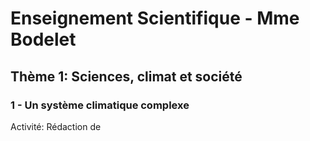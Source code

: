 
# Enseignement Scientifique - Mme Bodelet

## Thème 1: Sciences, climat et société

### 1 - Un système climatique complexe

Activité: Rédaction de 


<!--stackedit_data:
eyJoaXN0b3J5IjpbMTAwOTIyMTA0NSwxMjM2MTcxNzEwXX0=
-->